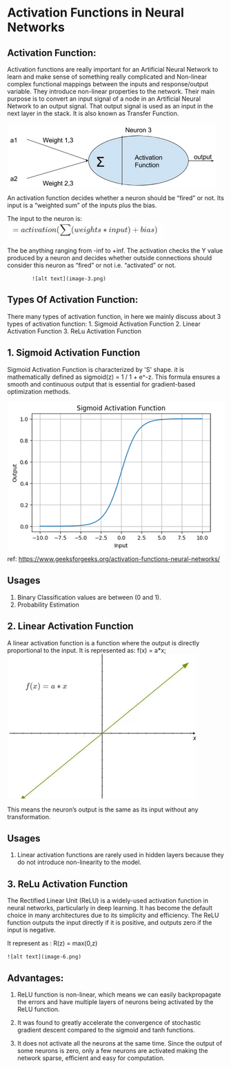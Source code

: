 # Activation Functions in Neural Networks

## Activation Function: 
Activation functions are really important for an Artificial Neural Network to learn and make sense of something really complicated and Non-linear complex functional mappings between the inputs and response/output variable. They introduce non-linear properties to the network. Their main purpose is to convert an input signal of a node in an Artificial Neural Network to an output signal. That output signal is used as an input in the next layer in the stack. It is also known as Transfer Function.

![Activation Dig](image-1.png)

An activation function decides whether a neuron should be “fired” or not. Its input is a “weighted sum” of the inputs plus the bias.

The input to the neuron is:
            ![alt text](image-2.png)

The be anything ranging from -inf to +inf. The activation checks the Y value produced by a neuron and decides whether outside connections should consider this neuron as “fired” or not i.e. “activated” or not.


            ![alt text](image-3.png)

## Types Of Activation Function:

There many types of activation function, in here we mainly discuss about 3 types of activation function:
    1. Sigmoid Activation Function
    2. Linear Activation Function
    3. ReLu Activation Function

## 1. Sigmoid Activation Function

Sigmoid Activation Function is characterized by 'S' shape. it is mathematically defined as 
sigmoid(z) = 1 / 1 + e^-z. This formula ensures a smooth and continuous output that is essential for gradient-based optimization methods.

![alt text](image-4.png)
ref: https://www.geeksforgeeks.org/activation-functions-neural-networks/

## Usages
1. Binary Classification values are between (0 and 1).
2. Probability Estimation


## 2. Linear Activation Function
A linear activation function is a function where the output is directly proportional to the input. It is represented as:
            f(x) = a*x;
            ![alt text](image-5.png)

This means the neuron’s output is the same as its input without any transformation.

## Usages
1. Linear activation functions are rarely used in hidden layers because they do not introduce non-linearity to the model.


## 3. ReLu Activation Function
The Rectified Linear Unit (ReLU) is a widely-used activation function in neural networks, particularly in deep learning. It has become the default choice in many architectures due to its simplicity and efficiency. The ReLU function outputs the input directly if it is positive, and outputs zero if the input is negative.

It represent as : 
        R(z) = max(0,z)

    ![alt text](image-6.png)    

## Advantages:
1. ReLU function is non-linear, which means we can easily backpropagate the errors and have multiple layers of neurons being activated by the ReLU function.

2. It was found to greatly accelerate the convergence of stochastic gradient descent compared to the sigmoid and tanh functions.

3. It does not activate all the neurons at the same time. Since the output of some neurons is zero, only a few neurons are activated making the network sparse, efficient and easy for computation.
